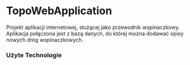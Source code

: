 # TopoWebApplication

Projekt aplikacji internetowej, służącej jako przewodnik wspinaczkowy. Aplikacja połączona jest z bazą danych, do której można dodawać opisy nowych dróg wspinaczkowych.

### Użyte Technologie

